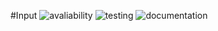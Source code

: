 #Input ![avaliability](https://img.shields.io/badge/avaliability-beta-orange.svg)  ![testing](https://img.shields.io/badge/testing-untested-red.svg) ![documentation](https://img.shields.io/badge/documentation-undocumented-red.svg)